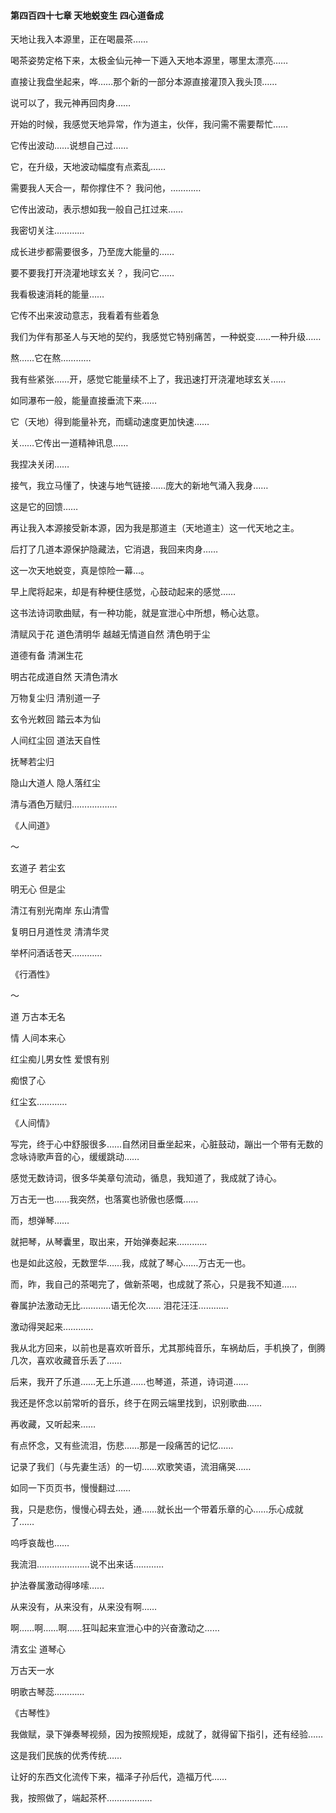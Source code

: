 #### 第四百四十七章 天地蜕变生 四心道备成

天地让我入本源里，正在喝晨茶……

喝茶姿势定格下来，太极金仙元神一下遁入天地本源里，哪里太漂亮……

直接让我盘坐起来，哗……那个新的一部分本源直接灌顶入我头顶……

说可以了，我元神再回肉身……

开始的时候，我感觉天地异常，作为道主，伙伴，我问需不需要帮忙……

它传出波动……说想自己过……

它，在升级，天地波动幅度有点紊乱……

需要我人天合一，帮你撑住不？
我问他，…………

它传出波动，表示想如我一般自己扛过来……

我密切关注…………

成长进步都需要很多，乃至庞大能量的……

要不要我打开浇灌地球玄关？，我问它……

我看极速消耗的能量……

它传不出来波动意志，我看着有些着急

我们为伴有那圣人与天地的契约，我感觉它特别痛苦，一种蜕变……一种升级……

熬……它在熬…………

我有些紧张……开，感觉它能量续不上了，我迅速打开浇灌地球玄关……

如同瀑布一般，能量直接垂流下来……

它（天地）得到能量补充，而蠕动速度更加快速……

关……它传出一道精神讯息……

我捏决关闭……

接气，我立马懂了，快速与地气链接……庞大的新地气涌入我身……

这是它的回馈……

再让我入本源接受新本源，因为我是那道主（天地道主）这一代天地之主。

后打了几道本源保护隐藏法，它消退，我回来肉身……

这一次天地蜕变，真是惊险一幕…。


早上爬将起来，却是有种梗住感觉，心鼓动起来的感觉……

这书法诗词歌曲赋，有一种功能，就是宣泄心中所想，畅心达意。



清赋风于花
道色清明华
越越无情道自然
清色明于尘

道德有备
清渊生花

明古花成道自然
天清色清水

万物复尘归
清别道一子

玄令光敕回
踏云本为仙

人间红尘回
道法天自性

抚琴若尘归

隐山大道人
隐人落红尘

清与酒色万赋归………………

《人间道》

～

玄道子
若尘玄

明无心
但是尘

清江有别光南岸
东山清雪

复明日月道性灵
清清华灵

举杯问酒话苍天…………

《行酒性》


～

道
万古本无名

情
人间本来心

红尘痴儿男女性
爱恨有别

痴恨了心

红尘玄…………

《人间情》

写完，终于心中舒服很多……自然闭目垂坐起来，心脏鼓动，蹦出一个带有无数的念咏诗歌声音的心，缓缓跳动……

感觉无数诗词，很多华美章句流动，循息，我知道了，我成就了诗心。

万古无一也……我突然，也落寞也骄傲也感慨……

而，想弹琴……

就把琴，从琴囊里，取出来，开始弹奏起来…………

也是如此这般，无数罡华……我，成就了琴心……万古无一也。


而，昨，我自己的茶喝完了，做新茶喝，也成就了茶心，只是我不知道……

眷属护法激动无比…………语无伦次……
泪花汪汪…………

激动得哭起来…………

我从北方回来，以前也是喜欢听音乐，尤其那纯音乐，车祸劫后，手机换了，倒腾几次，喜欢收藏音乐丢了……

后来，我开了乐道……无上乐道……也琴道，茶道，诗词道……


我还是怀念以前常听的音乐，终于在网云端里找到，识别歌曲……

再收藏，又听起来……

有点怀念，又有些流泪，伤悲……那是一段痛苦的记忆……

记录了我们（与先妻生活）的一切……欢歌笑语，流泪痛哭……

如同一下页页书，慢慢翻过……

我，只是悲伤，慢慢心碍去处，通……就长出一个带着乐章的心……乐心成就了……

呜呼哀哉也……

我流泪…………………说不出来话…………

护法眷属激动得哆嗦……

从来没有，从来没有，从来没有啊……

啊……啊……啊……狂叫起来宣泄心中的兴奋激动之……

清玄尘
道琴心

万古天一水

明歌古琴蕊…………

《古琴性》

我做赋，录下弹奏琴视频，因为按照规矩，成就了，就得留下指引，还有经验……

这是我们民族的优秀传统……

让好的东西文化流传下来，福泽子孙后代，造福万代……

我，按照做了，端起茶杯………………

